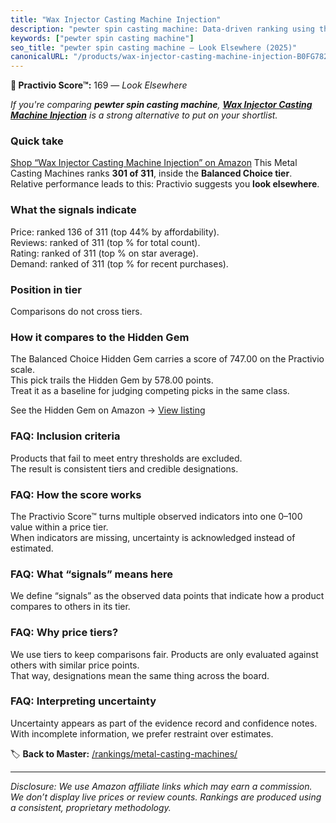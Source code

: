 ```yaml
---
title: "Wax Injector Casting Machine Injection"
description: "pewter spin casting machine: Data-driven ranking using the Practivio Score™. Positioned by quality, value, demand, findability, momentum."
keywords: ["pewter spin casting machine"]
seo_title: "pewter spin casting machine — Look Elsewhere (2025)"
canonicalURL: "/products/wax-injector-casting-machine-injection-B0FG78213M/"
---
```


**🚫 Practivio Score™:** 169 — _Look Elsewhere_


*If you're comparing **pewter spin casting machine**, **[Wax Injector Casting Machine Injection](https://www.amazon.com/dp/B0FG78213M?tag=practivio-20)** is a strong alternative to put on your shortlist.*
### Quick take
[Shop “Wax Injector Casting Machine Injection” on Amazon](https://www.amazon.com/dp/B0FG78213M?tag=practivio-20)
This Metal Casting Machines ranks **301 of 311**, inside the **Balanced Choice tier**.  
Relative performance leads to this: Practivio suggests you **look elsewhere**.

### What the signals indicate
Price: ranked 136 of 311 (top 44% by affordability).  
Reviews: ranked  of 311 (top % for total count).  
Rating: ranked  of 311 (top % on star average).  
Demand: ranked  of 311 (top % for recent purchases).

### Position in tier
Comparisons do not cross tiers.

### How it compares to the Hidden Gem
The Balanced Choice Hidden Gem carries a score of 747.00 on the Practivio scale.  
This pick trails the Hidden Gem by 578.00 points.  
Treat it as a baseline for judging competing picks in the same class.  

See the Hidden Gem on Amazon → [View listing](https://www.amazon.com/dp/B0D474RVY7?tag=practivio-20)

### FAQ: Inclusion criteria
Products that fail to meet entry thresholds are excluded.  
The result is consistent tiers and credible designations.

### FAQ: How the score works
The Practivio Score™ turns multiple observed indicators into one 0–100 value within a price tier.  
When indicators are missing, uncertainty is acknowledged instead of estimated.

### FAQ: What “signals” means here
We define “signals” as the observed data points that indicate how a product compares to others in its tier.

### FAQ: Why price tiers?
We use tiers to keep comparisons fair. Products are only evaluated against others with similar price points.  
That way, designations mean the same thing across the board.

### FAQ: Interpreting uncertainty
Uncertainty appears as part of the evidence record and confidence notes.  
With incomplete information, we prefer restraint over estimates.


🏷️ **Back to Master:** [/rankings/metal-casting-machines/](/rankings/metal-casting-machines/)

---
_Disclosure: We use Amazon affiliate links which may earn a commission. We don’t display live prices or review counts. Rankings are produced using a consistent, proprietary methodology._
